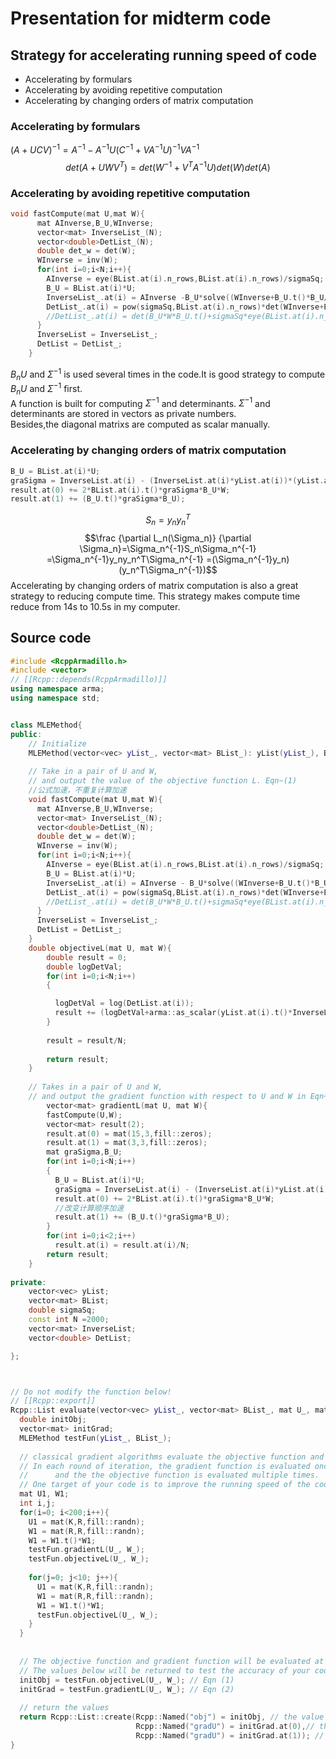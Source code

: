 # Presentation for midterm code 
## Strategy for accelerating running speed of code

- Accelerating by formulars
- Accelerating by avoiding repetitive computation
- Accelerating by changing orders of matrix computation
### Accelerating by formulars
$(A+UCV)^{-1}=A^{-1}-A^{-1}U(C^{-1}+VA^{-1}U)^{-1}VA^{-1}$
$$ det(A+UWV^T) = det(W^{-1}+V^TA^{-1}U)det(W)det(A)$$


### Accelerating by avoiding repetitive computation
```C++
void fastCompute(mat U,mat W){
      mat AInverse,B_U,WInverse;
      vector<mat> InverseList_(N);
      vector<double>DetList_(N);
      double det_w = det(W);
      WInverse = inv(W);
      for(int i=0;i<N;i++){
        AInverse = eye(BList.at(i).n_rows,BList.at(i).n_rows)/sigmaSq;
        B_U = BList.at(i)*U;
        InverseList_.at(i) = AInverse -B_U*solve((WInverse+B_U.t()*B_U/sigmaSq),eye(size(W)))*B_U.t()/(sigmaSq*sigmaSq);
        DetList_.at(i) = pow(sigmaSq,BList.at(i).n_rows)*det(WInverse+B_U.t()*B_U/sigmaSq)*det_w;
        //DetList_.at(i) = det(B_U*W*B_U.t()+sigmaSq*eye(BList.at(i).n_rows,BList.at(i).n_rows));
      }
      InverseList = InverseList_;
      DetList = DetList_;
    }
```
$B_nU$ and $\Sigma^{-1}$ is used several times in the code.It is good strategy to compute $B_nU$ and $\Sigma^{-1}$  first.  
A function is built for computing  $\Sigma^{-1}$ and determinants.     $\Sigma^{-1}$  and determinants are stored in vectors as private numbers.  
Besides,the diagonal matrixs are computed as scalar manually.
### Accelerating by changing orders of matrix computation
```C++
B_U = BList.at(i)*U;
graSigma = InverseList.at(i) - (InverseList.at(i)*yList.at(i))*(yList.at(i).t()*InverseList.at(i));
result.at(0) += 2*BList.at(i).t()*graSigma*B_U*W;
result.at(1) += (B_U.t()*graSigma*B_U);
```
$$S_n=y_ny_n^T$$
$$\frac {\partial L_n(\Sigma_n)} {\partial \Sigma_n}=\Sigma_n^{-1}S_n\Sigma_n^{-1}
=\Sigma_n^{-1}y_ny_n^T\Sigma_n^{-1}
=(\Sigma_n^{-1}y_n)(y_n^T\Sigma_n^{-1})$$
Accelerating by changing orders of matrix computation is also a great strategy to reducing compute time. This strategy makes compute time reduce from 14s to 10.5s in my computer.

## Source code
```C++
#include <RcppArmadillo.h>
#include <vector>
// [[Rcpp::depends(RcppArmadillo)]]
using namespace arma;
using namespace std;


class MLEMethod{
public:
    // Initialize
    MLEMethod(vector<vec> yList_, vector<mat> BList_): yList(yList_), BList(BList_), sigmaSq(0.5) {}
    
    // Take in a pair of U and W,
    // and output the value of the objective function L. Eqn~(1)
    //公式加速，不重复计算加速
    void fastCompute(mat U,mat W){
      mat AInverse,B_U,WInverse;
      vector<mat> InverseList_(N);
      vector<double>DetList_(N);
      double det_w = det(W);
      WInverse = inv(W);
      for(int i=0;i<N;i++){
        AInverse = eye(BList.at(i).n_rows,BList.at(i).n_rows)/sigmaSq;
        B_U = BList.at(i)*U;
        InverseList_.at(i) = AInverse - B_U*solve((WInverse+B_U.t()*B_U/sigmaSq),eye(size(W)))*B_U.t()/(sigmaSq*sigmaSq);
        DetList_.at(i) = pow(sigmaSq,BList.at(i).n_rows)*det(WInverse+B_U.t()*B_U/sigmaSq)*det_w;
        //DetList_.at(i) = det(B_U*W*B_U.t()+sigmaSq*eye(BList.at(i).n_rows,BList.at(i).n_rows));
      }
      InverseList = InverseList_;
      DetList = DetList_;
    }
    double objectiveL(mat U, mat W){
        double result = 0;
        double logDetVal;
        for(int i=0;i<N;i++)
        {

          logDetVal = log(DetList.at(i));
          result += (logDetVal+arma::as_scalar(yList.at(i).t()*InverseList.at(i)*yList.at(i)));
        }
        
        result = result/N;
        
        return result;
    }
    
    // Takes in a pair of U and W,
    // and output the gradient function with respect to U and W in Eqn~(2) and (3).
        vector<mat> gradientL(mat U, mat W){
        fastCompute(U,W);
        vector<mat> result(2);
        result.at(0) = mat(15,3,fill::zeros);
        result.at(1) = mat(3,3,fill::zeros);
        mat graSigma,B_U;
        for(int i=0;i<N;i++)
        {
          B_U = BList.at(i)*U;
          graSigma = InverseList.at(i) - (InverseList.at(i)*yList.at(i))*(yList.at(i).t()*InverseList.at(i));
          result.at(0) += 2*BList.at(i).t()*graSigma*B_U*W;
          //改变计算顺序加速
          result.at(1) += (B_U.t()*graSigma*B_U);
        }
        for(int i=0;i<2;i++)
          result.at(i) = result.at(i)/N;
        return result;
    }
    
private:
    vector<vec> yList;
    vector<mat> BList;
    double sigmaSq;
    const int N =2000;
    vector<mat> InverseList;
    vector<double> DetList;

};



// Do not modify the function below!
// [[Rcpp::export]]
Rcpp::List evaluate(vector<vec> yList_, vector<mat> BList_, mat U_, mat W_, int K, int R){
  double initObj;
  vector<mat> initGrad;
  MLEMethod testFun(yList_, BList_);
  
  // classical gradient algorithms evaluate the objective function and the gradient function repeated. 
  // In each round of iteration, the gradient function is evaluated once,
  //      and the the objective function is evaluated multiple times.
  // One target of your code is to improve the running speed of the code below.
  mat U1, W1;
  int i,j;
  for(i=0; i<200;i++){
    U1 = mat(K,R,fill::randn);
    W1 = mat(R,R,fill::randn);
    W1 = W1.t()*W1;
    testFun.gradientL(U_, W_);
    testFun.objectiveL(U_, W_);
    
    for(j=0; j<10; j++){
      U1 = mat(K,R,fill::randn);
      W1 = mat(R,R,fill::randn);
      W1 = W1.t()*W1;
      testFun.objectiveL(U_, W_);
    }
  }
  
  
  // The objective function and gradient function will be evaluated at the input values (U_, W_).
  // The values below will be returned to test the accuracy of your code.
  initObj = testFun.objectiveL(U_, W_); // Eqn (1)
  initGrad = testFun.gradientL(U_, W_); // Eqn (2)
  
  // return the values
  return Rcpp::List::create(Rcpp::Named("obj") = initObj, // the value of the objective function. 
                            Rcpp::Named("gradU") = initGrad.at(0),// the partial derivative with respect to U.
                            Rcpp::Named("gradU") = initGrad.at(1)); // the partial derivative with respect to W.
}
```
